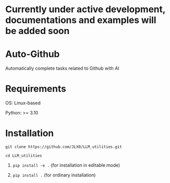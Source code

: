 # Currently under active development, documentations and examples will be added soon

# Auto-Github
Automatically complete tasks related to Github with AI

# Requirements

OS: Linux-based

Python: >= 3.10

# Installation

`git clone https://github.com/JLX0/LLM_utilities.git`

`cd LLM_utilities`

1. `pip install -e .` (for installation in editable mode)

2. `pip install .` (for ordinary installation)

